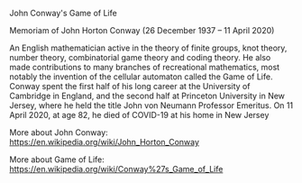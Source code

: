 John Conway's Game of Life

Memoriam of John Horton Conway (26 December 1937 – 11 April 2020)

An English mathematician active in the theory of finite groups, knot theory, number theory, 
combinatorial game theory and coding theory. He also made contributions to many branches of recreational mathematics,
most notably the invention of the cellular automaton called the Game of Life. Conway spent the first half of his 
long career at the University of Cambridge in England, and the second half at Princeton University in New Jersey, 
where he held the title John von Neumann Professor Emeritus.
On 11 April 2020, at age 82, he died of COVID-19 at his home in New Jersey

More about John Conway: https://en.wikipedia.org/wiki/John_Horton_Conway

More about Game of Life: https://en.wikipedia.org/wiki/Conway%27s_Game_of_Life
